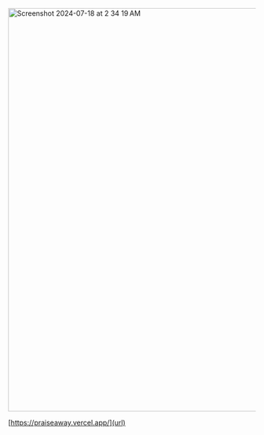 <img width="819" alt="Screenshot 2024-07-18 at 2 34 19 AM" src="https://github.com/user-attachments/assets/0d7390ba-6ec8-4f80-ad44-82fad38f4e3f">


[https://praiseaway.vercel.app/](url)
